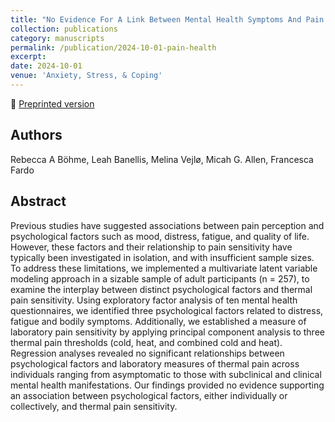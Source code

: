 ```yaml
---
title: "No Evidence For A Link Between Mental Health Symptoms And Pain Thresholds"
collection: publications
category: manuscripts
permalink: /publication/2024-10-01-pain-health
excerpt:
date: 2024-10-01
venue: 'Anxiety, Stress, & Coping'
---
```


<!--more-->

📄 [Preprinted version](https://files.osf.io/v1/resources/bc627/providers/osfstorage/659ebf457dbd220068d852eb?action=download&direct&version=2) <br>

## Authors
Rebecca A Böhme, Leah Banellis, Melina Vejlø, Micah G. Allen, Francesca Fardo

## Abstract
Previous studies have suggested associations between pain perception and psychological factors such as mood, distress, fatigue, and quality of life. However, these factors and their relationship to pain sensitivity have typically been investigated in isolation, and with insufficient sample sizes. To address these limitations, we implemented a multivariate latent variable modeling approach in a sizable sample of adult participants (n = 257), to examine the interplay between distinct psychological factors and thermal pain sensitivity. Using exploratory factor analysis of ten mental health questionnaires, we identified three psychological factors related to distress, fatigue and bodily symptoms. Additionally, we established a measure of laboratory pain sensitivity by applying principal component analysis to three thermal pain thresholds (cold, heat, and combined cold and heat). Regression analyses revealed no significant relationships between psychological factors and laboratory measures of thermal pain across individuals ranging from asymptomatic to those with subclinical and clinical mental health manifestations. Our findings provided no evidence supporting an association between psychological factors, either individually or collectively, and thermal pain sensitivity.
